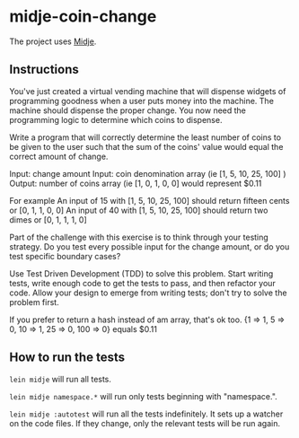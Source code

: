 # midje-coin-change

The project uses [Midje](https://github.com/marick/Midje/).

## Instructions

You've just created a virtual vending machine that will dispense widgets of
programming goodness when a user puts money into the machine. The machine
should dispense the proper change. You now need the programming logic to
determine which coins to dispense.

Write a program that will correctly determine the least number of coins to be
given to the user such that the sum of the coins' value would equal the correct
amount of change.

Input: change amount
Input: coin denomination array (ie [1, 5, 10, 25, 100] )
Output: number of coins array (ie [1, 0, 1, 0, 0] would represent $0.11

For example An input of 15 with [1, 5, 10, 25, 100] should return fifteen cents
or [0, 1, 1, 0, 0] An input of 40 with [1, 5, 10, 25, 100] should return two
dimes or [0, 1, 1, 1, 0]

Part of the challenge with this exercise is to think through your testing
strategy. Do you test every possible input for the change amount, or do you
test specific boundary cases?

Use Test Driven Development (TDD) to solve this problem. Start writing tests,
write enough code to get the tests to pass, and then refactor your code. Allow
your design to emerge from writing tests; don't try to solve the problem first.

If you prefer to return a hash instead of am array, that's ok too.  {1 => 1, 5
=> 0, 10 => 1, 25 => 0, 100 => 0} equals $0.11

## How to run the tests

`lein midje` will run all tests.

`lein midje namespace.*` will run only tests beginning with "namespace.".

`lein midje :autotest` will run all the tests indefinitely. It sets up a
watcher on the code files. If they change, only the relevant tests will be
run again.
